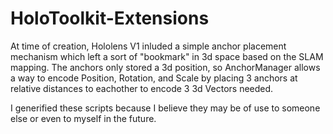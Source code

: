 # HoloToolkit-Extensions

At time of creation, Hololens V1 inluded a simple anchor placement mechanism which left a sort of "bookmark" in 3d space based on the SLAM mapping.  The anchors only stored a 3d position, so AnchorManager allows a way to encode Position, Rotation, and Scale by placing 3 anchors at relative distances to eachother to encode 3 3d Vectors needed.

I generified these scripts because I believe they may be of use to someone else or even to myself in the future.
